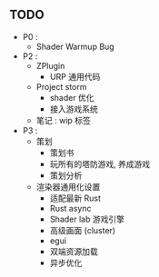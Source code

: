 
## TODO

- P0 : 
	- Shader Warmup Bug
- P2 : 
	- ZPlugin
		- URP 通用代码
	- Project storm
		- shader 优化
		- 接入游戏系统
	- 笔记 : wip 标签
- P3 : 
	- 策划
		- 策划书
		- 玩所有的塔防游戏, 养成游戏
		- 策划分析
	- 渲染器通用化设置 
		- 适配最新 Rust
		- Rust async
		- Shader lab 游戏引擎
		- 高级画面 (cluster)
		- egui
		- 双端资源加载
		- 异步优化